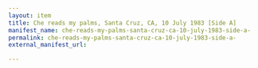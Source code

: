 ```yaml
---
layout: item
title: Che reads my palms, Santa Cruz, CA, 10 July 1983 [Side A]
manifest_name: che-reads-my-palms-santa-cruz-ca-10-july-1983-side-a-
permalink: che-reads-my-palms-santa-cruz-ca-10-july-1983-side-a-
external_manifest_url: 

---
```

<!-- Add an essay or interpretive material below this line,
using HTML or markdown.  Do not modify this file above this line -->

